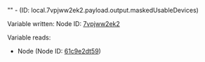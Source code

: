 "" - (ID: local.7vpjww2ek2.payload.output.maskedUsableDevices)

Variable written:
Node ID: [7vpjww2ek2](../nodes/7vpjww2ek2.md)

Variable reads:
* Node (Node ID: [61c9e2dt59](../nodes/61c9e2dt59.md))

